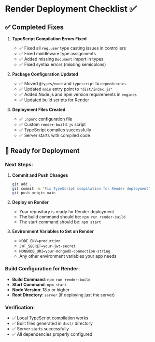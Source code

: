 # Render Deployment Checklist ✅

## ✅ Completed Fixes
1. **TypeScript Compilation Errors Fixed**
   - ✅ Fixed all `req.user` type casting issues in controllers
   - ✅ Fixed middleware type assignments
   - ✅ Added missing `Document` import in types
   - ✅ Fixed syntax errors (missing semicolons)

2. **Package Configuration Updated**
   - ✅ Moved `@types/node` and `typescript` to `dependencies`
   - ✅ Updated `main` entry point to `"dist/index.js"`
   - ✅ Added Node.js and npm version requirements in `engines`
   - ✅ Updated build scripts for Render

3. **Deployment Files Created**
   - ✅ `.npmrc` configuration file
   - ✅ Custom `render-build.js` script
   - ✅ TypeScript compiles successfully
   - ✅ Server starts with compiled code

## 🚀 Ready for Deployment

### Next Steps:
1. **Commit and Push Changes**
   ```bash
   git add .
   git commit -m "Fix TypeScript compilation for Render deployment"
   git push origin main
   ```

2. **Deploy on Render**
   - Your repository is ready for Render deployment
   - The build command should be: `npm run render-build`
   - The start command should be: `npm start`

3. **Environment Variables to Set on Render**
   - `NODE_ENV=production`
   - `JWT_SECRET=your-jwt-secret`
   - `MONGODB_URI=your-mongodb-connection-string`
   - Any other environment variables your app needs

### Build Configuration for Render:
- **Build Command**: `npm run render-build`
- **Start Command**: `npm start`
- **Node Version**: 18.x or higher
- **Root Directory**: `server` (if deploying just the server)

### Verification:
- ✅ Local TypeScript compilation works
- ✅ Built files generated in `dist/` directory
- ✅ Server starts successfully
- ✅ All dependencies properly configured

